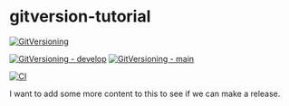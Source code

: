 # gitversion-tutorial

[![GitVersioning](https://github.com/DigitalDevBlog/gitversion-tutorial/actions/workflows/gitversioning.yml/badge.svg)](https://github.com/DigitalDevBlog/gitversion-tutorial/actions/workflows/gitversioning.yml)

[![GitVersioning - develop](https://github.com/DigitalDevBlog/gitversion-tutorial/actions/workflows/gitversioning.yml/badge.svg?branch=develop)](https://github.com/DigitalDevBlog/gitversion-tutorial/actions/workflows/gitversioning.yml)
[![GitVersioning - main](https://github.com/DigitalDevBlog/gitversion-tutorial/actions/workflows/gitversioning.yml/badge.svg?branch=main)](https://github.com/DigitalDevBlog/gitversion-tutorial/actions/workflows/gitversioning.yml)

[![CI](https://github.com/DigitalDevBlog/gitversion-tutorial/actions/workflows/build.yml/badge.svg)](https://github.com/DigitalDevBlog/gitversion-tutorial/actions/workflows/build.yml)

I want to add some more content to this to see if we can make a release.
